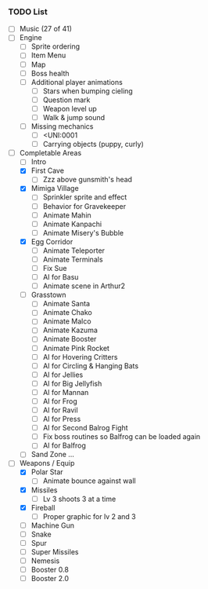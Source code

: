 ### TODO List

- [ ] Music (27 of 41)
- [ ] Engine
  - [ ] Sprite ordering
  - [ ] Item Menu
  - [ ] Map
  - [ ] Boss health
  - [ ] Additional player animations
    - [ ] Stars when bumping cieling
    - [ ] Question mark
    - [ ] Weapon level up
    - [ ] Walk & jump sound
  - [ ] Missing mechanics
    - [ ] <UNI:0001
    - [ ] Carrying objects (puppy, curly)
- [ ] Completable Areas
  - [ ] Intro
  - [x] First Cave
    - [ ] Zzz above gunsmith's head
  - [x] Mimiga Village
    - [ ] Sprinkler sprite and effect
    - [ ] Behavior for Gravekeeper
    - [ ] Animate Mahin
    - [ ] Animate Kanpachi
    - [ ] Animate Misery's Bubble
  - [x] Egg Corridor
    - [ ] Animate Teleporter
    - [ ] Animate Terminals
    - [ ] Fix Sue
    - [ ] AI for Basu
    - [ ] Animate scene in Arthur2
  - [ ] Grasstown
    - [ ] Animate Santa
    - [ ] Animate Chako
    - [ ] Animate Malco
    - [ ] Animate Kazuma
    - [ ] Animate Booster
    - [ ] Animate Pink Rocket
    - [ ] AI for Hovering Critters
    - [ ] AI for Circling & Hanging Bats
    - [ ] AI for Jellies
    - [ ] AI for Big Jellyfish
    - [ ] AI for Mannan
    - [ ] AI for Frog
    - [ ] AI for Ravil
    - [ ] AI for Press
    - [ ] AI for Second Balrog Fight
    - [ ] Fix boss routines so Balfrog can be loaded again
    - [ ] AI for Balfrog
  - [ ] Sand Zone
  ...
- [ ] Weapons / Equip
  - [x] Polar Star
    - [ ] Animate bounce against wall
  - [x] Missiles
    - [ ] Lv 3 shoots 3 at a time
  - [x] Fireball
    - [ ] Proper graphic for lv 2 and 3
  - [ ] Machine Gun
  - [ ] Snake
  - [ ] Spur
  - [ ] Super Missiles
  - [ ] Nemesis
  - [ ] Booster 0.8
  - [ ] Booster 2.0
